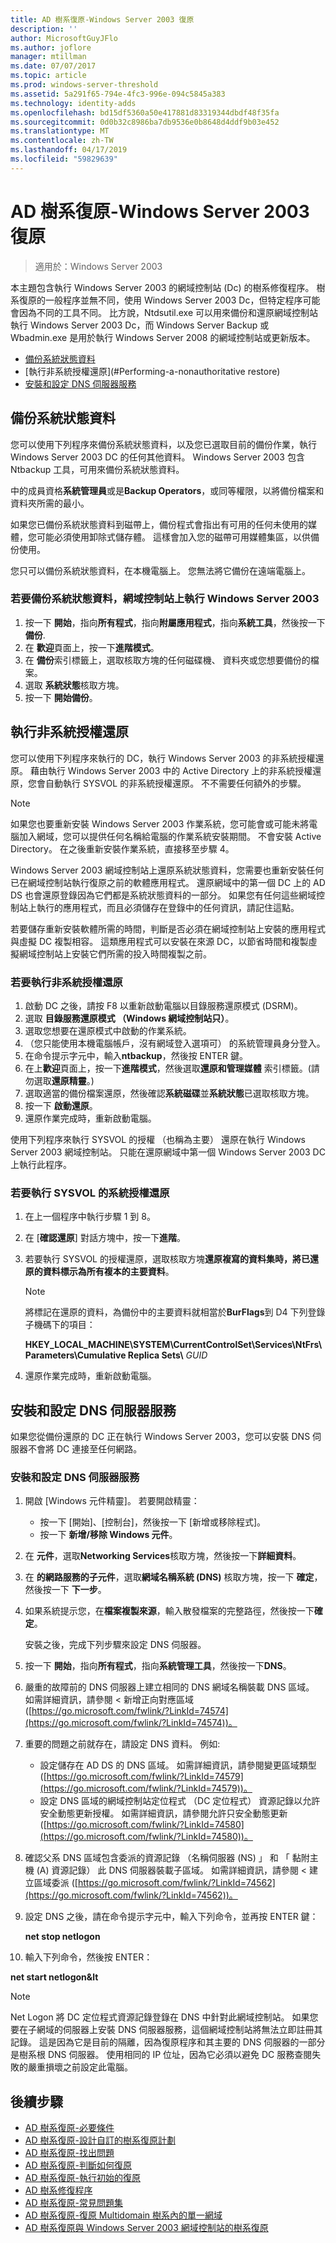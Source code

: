 ```yaml
---
title: AD 樹系復原-Windows Server 2003 復原
description: ''
author: MicrosoftGuyJFlo
ms.author: joflore
manager: mtillman
ms.date: 07/07/2017
ms.topic: article
ms.prod: windows-server-threshold
ms.assetid: 5a291f65-794e-4fc3-996e-094c5845a383
ms.technology: identity-adds
ms.openlocfilehash: bd15df5360a50e417881d83319344dbdf48f35fa
ms.sourcegitcommit: 0d0b32c8986ba7db9536e0b8648d4ddf9b03e452
ms.translationtype: MT
ms.contentlocale: zh-TW
ms.lasthandoff: 04/17/2019
ms.locfileid: "59829639"
---
```

# <a name="ad-forest-recovery---windows-server-2003-recovery"></a>AD 樹系復原-Windows Server 2003 復原

>適用於：Windows Server 2003

本主題包含執行 Windows Server 2003 的網域控制站 (Dc) 的樹系修復程序。 樹系復原的一般程序並無不同，使用 Windows Server 2003 Dc，但特定程序可能會因為不同的工具不同。 比方說，Ntdsutil.exe 可以用來備份和還原網域控制站執行 Windows Server 2003 Dc，而 Windows Server Backup 或 Wbadmin.exe 是用於執行 Windows Server 2008 的網域控制站或更新版本。  
  
- [備份系統狀態資料](#Backing-up-the-System-State-data)  
- [執行非系統授權還原](#Performing-a-nonauthoritative restore)  
- [安裝和設定 DNS 伺服器服務](#Install-and-configure-the-DNS-Server-service)  

## <a name="backing-up-the-system-state-data"></a>備份系統狀態資料
您可以使用下列程序來備份系統狀態資料，以及您已選取目前的備份作業，執行 Windows Server 2003 DC 的任何其他資料。 Windows Server 2003 包含 Ntbackup 工具，可用來備份系統狀態資料。  
  
中的成員資格**系統管理員**或是**Backup Operators**，或同等權限，以將備份檔案和資料夾所需的最小。   
  
如果您已備份系統狀態資料到磁帶上，備份程式會指出有可用的任何未使用的媒體，您可能必須使用卸除式儲存體。 這樣會加入您的磁帶可用媒體集區，以供備份使用。  
  
您只可以備份系統狀態資料，在本機電腦上。 您無法將它備份在遠端電腦上。  
  
### <a name="to-back-up-the-system-state-data-on-a-domain-controller-that-runs-windows-server-2003"></a>若要備份系統狀態資料，網域控制站上執行 Windows Server 2003  
  
1. 按一下 **開始**，指向**所有程式**，指向**附屬應用程式**，指向**系統工具**，然後按一下 **備份**.  
2. 在 **歡迎**頁面上，按一下**進階模式**。  
3. 在 **備份**索引標籤上，選取核取方塊的任何磁碟機、 資料夾或您想要備份的檔案。  
4. 選取 **系統狀態**核取方塊。  
5. 按一下 **開始備份**。  
  
## <a name="performing-a-nonauthoritative-restore"></a>執行非系統授權還原  

您可以使用下列程序來執行的 DC，執行 Windows Server 2003 的非系統授權還原。 藉由執行 Windows Server 2003 中的 Active Directory 上的非系統授權還原，您會自動執行 SYSVOL 的非系統授權還原。 不不需要任何額外的步驟。  
  
> [!NOTE]
> 如果您也要重新安裝 Windows Server 2003 作業系統，您可能會或可能未將電腦加入網域，您可以提供任何名稱給電腦的作業系統安裝期間。 不會安裝 Active Directory。 在之後重新安裝作業系統，直接移至步驟 4。  
  
Windows Server 2003 網域控制站上還原系統狀態資料，您需要也重新安裝任何已在網域控制站執行復原之前的軟體應用程式。 還原網域中的第一個 DC 上的 AD DS 也會還原登錄因為它們都是系統狀態資料的一部分。 如果您有任何這些網域控制站上執行的應用程式，而且必須儲存在登錄中的任何資訊，請記住這點。  
  
若要儲存重新安裝軟體所需的時間，判斷是否必須在網域控制站上安裝的應用程式與虛擬 DC 複製相容。 這類應用程式可以安裝在來源 DC，以節省時間和複製虛擬網域控制站上安裝它們所需的投入時間複製之前。  
  
### <a name="to-perform-a-nonauthoritative-restore"></a>若要執行非系統授權還原
  
1. 啟動 DC 之後，請按 F8 以重新啟動電腦以目錄服務還原模式 (DSRM)。  
2. 選取 **目錄服務還原模式 （Windows 網域控制站只）**。  
3. 選取您想要在還原模式中啟動的作業系統。  
4. （您只能使用本機電腦帳戶，沒有網域登入選項可） 的系統管理員身分登入。  
5. 在命令提示字元中，輸入**ntbackup**，然後按 ENTER 鍵。  
6. 在上**歡迎**頁面上，按一下**進階模式**，然後選取**還原和管理媒體** 索引標籤。(請勿選取**還原精靈**。)  
7. 選取適當的備份檔案還原，然後確認**系統磁碟**並**系統狀態**已選取核取方塊。  
8. 按一下 **啟動還原**。  
9. 還原作業完成時，重新啟動電腦。  
  
使用下列程序來執行 SYSVOL 的授權 （也稱為主要） 還原在執行 Windows Server 2003 網域控制站。 只能在還原網域中第一個 Windows Server 2003 DC 上執行此程序。  
  
### <a name="to-perform-an-authoritative-restore-of-sysvol"></a>若要執行 SYSVOL 的系統授權還原  
  
1. 在上一個程序中執行步驟 1 到 8。  
2. 在 [**確認還原**] 對話方塊中，按一下**進階**。  
3. 若要執行 SYSVOL 的授權還原，選取核取方塊**還原複寫的資料集時，將已還原的資料標示為所有複本的主要資料**。  

   > [!NOTE]
   > 將標記在還原的資料，為備份中的主要資料就相當於**BurFlags**到 D4 下列登錄子機碼下的項目：  
   >   
   > **HKEY_LOCAL_MACHINE\SYSTEM\CurrentControlSet\Services\NtFrs\Parameters\Cumulative Replica Sets\\** *GUID*  

4. 還原作業完成時，重新啟動電腦。  
  
## <a name="install-and-configure-the-dns-server-service"></a>安裝和設定 DNS 伺服器服務

如果您從備份還原的 DC 正在執行 Windows Server 2003，您可以安裝 DNS 伺服器不會將 DC 連接至任何網路。  
  
### <a name="to-install-and-configure-the-dns-server-service"></a>安裝和設定 DNS 伺服器服務  
  
1. 開啟 [Windows 元件精靈]。 若要開啟精靈：  

   - 按一下 [開始]、[控制台]，然後按一下 [新增或移除程式]。  
   - 按一下 **新增/移除 Windows 元件**。  

2. 在 **元件**，選取**Networking Services**核取方塊，然後按一下**詳細資料**。  
3. 在 **的網路服務的子元件**，選取**網域名稱系統 (DNS)** 核取方塊，按一下  **確定**，然後按一下 **下一步**。  
4. 如果系統提示您，在**檔案複製來源**，輸入散發檔案的完整路徑，然後按一下**確定**。  

   安裝之後，完成下列步驟來設定 DNS 伺服器。  

5. 按一下 **開始**，指向**所有程式**，指向**系統管理工具**，然後按一下**DNS**。  
6. 嚴重的故障前的 DNS 伺服器上建立相同的 DNS 網域名稱裝載 DNS 區域。 如需詳細資訊，請參閱 < 新增正向對應區域 ([https://go.microsoft.com/fwlink/?LinkId=74574](https://go.microsoft.com/fwlink/?LinkId=74574))。  
7. 重要的問題之前就存在，請設定 DNS 資料。 例如:   

   - 設定儲存在 AD DS 的 DNS 區域。 如需詳細資訊，請參閱變更區域類型 ([https://go.microsoft.com/fwlink/?LinkId=74579](https://go.microsoft.com/fwlink/?LinkId=74579))。  
   - 設定 DNS 區域的網域控制站定位程式 （DC 定位程式） 資源記錄以允許安全動態更新授權。 如需詳細資訊，請參閱允許只安全動態更新 ([https://go.microsoft.com/fwlink/?LinkId=74580](https://go.microsoft.com/fwlink/?LinkId=74580))。  

8. 確認父系 DNS 區域包含委派的資源記錄 （名稱伺服器 (NS) 」 和 「 黏附主機 (A) 資源記錄） 此 DNS 伺服器裝載子區域。 如需詳細資訊，請參閱 < 建立區域委派 ([https://go.microsoft.com/fwlink/?LinkId=74562](https://go.microsoft.com/fwlink/?LinkId=74562))。  
9. 設定 DNS 之後，請在命令提示字元中，輸入下列命令，並再按 ENTER 鍵：  

   **net stop netlogon**

10. 輸入下列命令，然後按 ENTER：  

   **net start netlogon&lt**

   > [!NOTE]
   > Net Logon 將 DC 定位程式資源記錄登錄在 DNS 中針對此網域控制站。 如果您要在子網域的伺服器上安裝 DNS 伺服器服務，這個網域控制站將無法立即註冊其記錄。 這是因為它是目前的隔離，因為復原程序和其主要的 DNS 伺服器的一部分是樹系根 DNS 伺服器。 使用相同的 IP 位址，因為它必須以避免 DC 服務查閱失敗的嚴重損壞之前設定此電腦。

## <a name="next-steps"></a>後續步驟

- [AD 樹系復原-必要條件](AD-Forest-Recovery-Prerequisties.md)  
- [AD 樹系復原-設計自訂的樹系復原計劃](AD-Forest-Recovery-Devising-a-Plan.md)  
- [AD 樹系復原-找出問題](AD-Forest-Recovery-Identify-the-Problem.md)
- [AD 樹系復原-判斷如何復原](AD-Forest-Recovery-Determine-how-to-Recover.md)
- [AD 樹系復原-執行初始的復原](AD-Forest-Recovery-Perform-initial-recovery.md)  
- [AD 樹系修復程序](AD-Forest-Recovery-Procedures.md)  
- [AD 樹系復原-常見問題集](AD-Forest-Recovery-FAQ.md)  
- [AD 樹系復原-復原 Multidomain 樹系內的單一網域](AD-Forest-Recovery-Single-Domain-in-Multidomain-Recovery.md)  
- [AD 樹系復原與 Windows Server 2003 網域控制站的樹系復原](AD-Forest-Recovery-Windows-Server-2003.md) 
